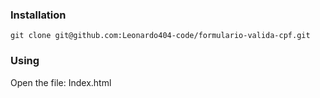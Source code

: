 ### Installation
 
 ```git clone git@github.com:Leonardo404-code/formulario-valida-cpf.git ```

### Using

Open the file: Index.html
